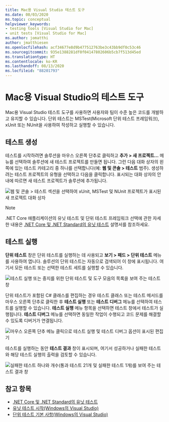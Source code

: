 ```yaml
---
title: Mac용 Visual Studio 테스트 도구
ms.date: 08/03/2020
ms.topic: conceptual
helpviewer_keywords:
- testing tools [Visual Studio for Mac]
- unit tests [Visual Studio for Mac]
ms.author: jomatthi
author: jmatthiesen
ms.openlocfilehash: acf34677e8d9b477512763be3c43bb9df0c53c46
ms.sourcegitcommit: 935e1388281df0f04147802606b5cb7f513d45ed
ms.translationtype: HT
ms.contentlocale: ko-KR
ms.lasthandoff: 08/13/2020
ms.locfileid: "88201793"
---
```

# <a name="testing-tools-in-visual-studio-for-mac"></a>Mac용 Visual Studio의 테스트 도구

Mac용 Visual Studio 테스트 도구를 사용하면 사용자와 팀이 수준 높은 코드를 개발하고 유지할 수 있습니다. 단위 테스트는 MSTest(Microsoft 단위 테스트 프레임워크), xUnit 또는 NUnit을 사용하여 작성하고 실행할 수 있습니다.

## <a name="creating-tests"></a>테스트 생성
테스트를 시작하려면 솔루션을 마우스 오른쪽 단추로 클릭하고 **추가 > 새 프로젝트...** 메뉴를 선택하여 솔루션에 새 테스트 프로젝트를 만들면 됩니다. 그런 다음 대화 상자의 왼쪽에 있는 테스트 카테고리 중 하나를 선택합니다(예: **웹 및 콘솔 > 테스트** 범주). 생성하려는 테스트 프로젝트의 유형을 선택하고 다음을 클릭합니다. 표시되는 대화 상자의 안내에 따르면 새 테스트 프로젝트가 솔루션에 추가됩니다.

![웹 및 콘솔 > 테스트 섹션을 선택하여 xUnit, MSTest 및 NUnit 프로젝트가 표시된 새 프로젝트 대화 상자](media/create-new-test-project.PNG)

> [!NOTE]
> .NET Core 애플리케이션의 유닛 테스트 및 단위 테스트 프레임워크 선택에 관한 자세한 내용은 [.NET Core 및 .NET Standard의 유닛 테스트](https://docs.microsoft.com/dotnet/core/testing/?pivots=xunit) 설명서를 참조하세요.

## <a name="running-tests"></a>테스트 실행
**단위 테스트** 창은 단위 테스트를 실행하는 데 사용되고 **보기 > 패드 > 단위 테스트** 메뉴를 사용하여 엽니다. 솔루션의 단위 테스트는 자동으로 검색되어 이 창에 표시됩니다. 여기서 모든 테스트 또는 선택한 테스트 세트를 실행할 수 있습니다.

![테스트 실행 또는 중지를 위한 단위 테스트 및 도구 모음의 목록을 보여 주는 테스트 창](media/test-window.PNG)

단위 테스트가 포함된 C# 클래스를 편집하는 경우 테스트 클래스 또는 테스트 메서드를 마우스 오른쪽 단추로 클릭한 후 **테스트 실행** 또는 **테스트 디버그** 메뉴를 선택하여 테스트를 실행할 수 있습니다. **테스트 실행** 메뉴 항목을 선택하면 테스트 창에서 테스트가 실행됩니다. **테스트 디버그** 메뉴를 선택하면 동일한 작업이 수행되고 코드 문제를 해결할 수 있도록 디버거가 연결됩니다.

![마우스 오른쪽 단추 메뉴 클릭으로 테스트 실행 및 테스트 디버그 옵션이 표시된 편집기](media/run-tests-context-menu.PNG)

테스트를 실행하는 동안 **테스트 결과** 창이 표시되며, 여기서 성공하거나 실패한 테스트와 해당 테스트 실행의 출력을 검토할 수 있습니다.

![실패한 테스트 하나와 개수(통과 테스트 21개 및 실패한 테스트 1개)를 보여 주는 테스트 결과 창](media/test-results-window.PNG)

## <a name="see-also"></a>참고 항목

- [.NET Core 및 .NET Standard의 유닛 테스트](/dotnet/core/testing)
- [유닛 테스트 시작(Windows의 Visual Studio)](/visualstudio/test/getting-started-with-unit-testing)
- [단위 테스트 기본 사항(Windows의 Visual Studio)](/visualstudio/test/unit-test-basics)
